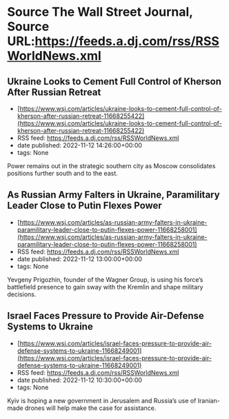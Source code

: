 # Source The Wall Street Journal, Source URL:https://feeds.a.dj.com/rss/RSSWorldNews.xml

## Ukraine Looks to Cement Full Control of Kherson After Russian Retreat
 - [https://www.wsj.com/articles/ukraine-looks-to-cement-full-control-of-kherson-after-russian-retreat-11668255422](https://www.wsj.com/articles/ukraine-looks-to-cement-full-control-of-kherson-after-russian-retreat-11668255422)
 - RSS feed: https://feeds.a.dj.com/rss/RSSWorldNews.xml
 - date published: 2022-11-12 14:26:00+00:00
 - tags: None

Power remains out in the strategic southern city as Moscow consolidates positions further south and to the east.

## As Russian Army Falters in Ukraine, Paramilitary Leader Close to Putin Flexes Power
 - [https://www.wsj.com/articles/as-russian-army-falters-in-ukraine-paramilitary-leader-close-to-putin-flexes-power-11668258001](https://www.wsj.com/articles/as-russian-army-falters-in-ukraine-paramilitary-leader-close-to-putin-flexes-power-11668258001)
 - RSS feed: https://feeds.a.dj.com/rss/RSSWorldNews.xml
 - date published: 2022-11-12 13:00:00+00:00
 - tags: None

Yevgeny Prigozhin, founder of the Wagner Group, is using his force’s battlefield presence to gain sway with the Kremlin and shape military decisions.

## Israel Faces Pressure to Provide Air-Defense Systems to Ukraine
 - [https://www.wsj.com/articles/israel-faces-pressure-to-provide-air-defense-systems-to-ukraine-11668249001](https://www.wsj.com/articles/israel-faces-pressure-to-provide-air-defense-systems-to-ukraine-11668249001)
 - RSS feed: https://feeds.a.dj.com/rss/RSSWorldNews.xml
 - date published: 2022-11-12 10:30:00+00:00
 - tags: None

Kyiv is hoping a new government in Jerusalem and Russia’s use of Iranian-made drones will help make the case for assistance.
